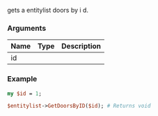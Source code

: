 gets a entitylist doors by i d.
### Arguments
**Name**|**Type**|**Description**
:---|:---|:---
id||

### Example

```perl
my $id = 1;

$entitylist->GetDoorsByID($id); # Returns void
```